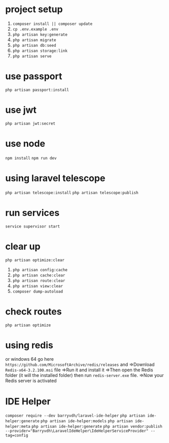 # project setup
01. `composer install || composer update`
02. `cp .env.example .env`
03. `php artisan key:generate`
04. `php artisan migrate`
05. `php artisan db:seed`
06. `php artisan storage:link`
07. `php artisan serve`

# use passport
`php artisan passport:install`

# use jwt
`php artisan jwt:secret`

# use node
`npm install`
`npm run dev`

# using laravel telescope
`php artisan telescope:install`
`php artisan telescope:publish`

# run services
`service supervisor start`

# clear up
`php artisan optimize:clear`
01. `php artisan config:cache`
02. `php artisan cache:clear`
03. `php artisan route:clear`
04. `php artisan view:clear`
05. `composer dump-autoload`

# check routes
`php artisan optimize`

# using redis
or windows 64 go here `https://github.com/MicrosoftArchive/redis/releases` and
=>Download `Redis-x64-3.2.100.msi` file
=>Run it and install it
=>Then open the Redis folder (it will the installed folder) then run `redis-server.exe` file.
=>Now your Redis server is activated

# IDE Helper
`composer require --dev barryvdh/laravel-ide-helper`
`php artisan ide-helper:generate`
`php artisan ide-helper:models`
`php artisan ide-helper:meta`
`php artisan ide-helper:generate`
`php artisan vendor:publish --provider="Barryvdh\LaravelIdeHelper\IdeHelperServiceProvider" --tag=config`
